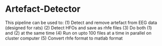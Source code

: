 # Artefact-Detector
This pipeline can be used to:
(1) Detect and remove artefact from EEG data (designed for rats)
(2) Detect HFOs and save as rhfe files
(3) Do both (1) and (2) at the same time
(4) Run on upto 100 files at a time in parallel on cluster computer
(5) Convert rhfe format to matlab format

